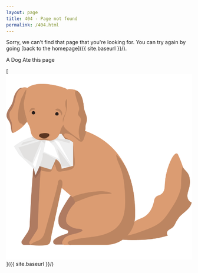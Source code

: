 ```yaml
---
layout: page
title: 404 - Page not found
permalink: /404.html
---
```


Sorry, we can't find that page that you're looking for. You can try again by going [back to the homepage]({{ site.baseurl }}/).

A Dog Ate this page 

[<img src="https://github.com/meghomita/meghomita.github.io/blob/master/images/404.png">]({{ site.baseurl }}/)
